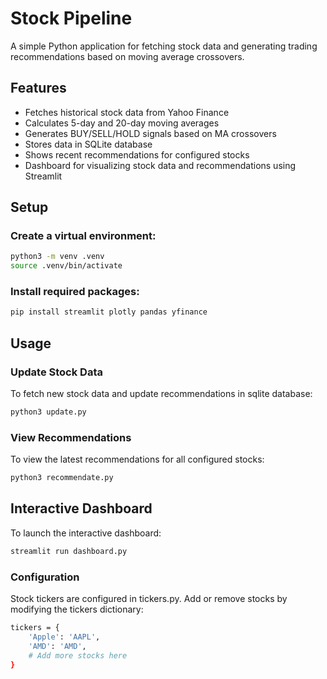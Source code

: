 # Stock Pipeline

A simple Python application for fetching stock data and generating trading recommendations based on moving average crossovers.

## Features

- Fetches historical stock data from Yahoo Finance
- Calculates 5-day and 20-day moving averages
- Generates BUY/SELL/HOLD signals based on MA crossovers
- Stores data in SQLite database
- Shows recent recommendations for configured stocks
- Dashboard for visualizing stock data and recommendations using Streamlit

## Setup

### Create a virtual environment:
```bash
python3 -m venv .venv
source .venv/bin/activate
```

### Install required packages:
```bash
pip install streamlit plotly pandas yfinance
```

## Usage

### Update Stock Data

To fetch new stock data and update recommendations in sqlite database:
```bash
python3 update.py
```

### View Recommendations

To view the latest recommendations for all configured stocks:

```bash
python3 recommendate.py
```

## Interactive Dashboard

To launch the interactive dashboard:

```bash
streamlit run dashboard.py
```



###  Configuration

Stock tickers are configured in tickers.py. Add or remove stocks by modifying the tickers dictionary:

```bash
tickers = {
    'Apple': 'AAPL',
    'AMD': 'AMD',
    # Add more stocks here
}
```